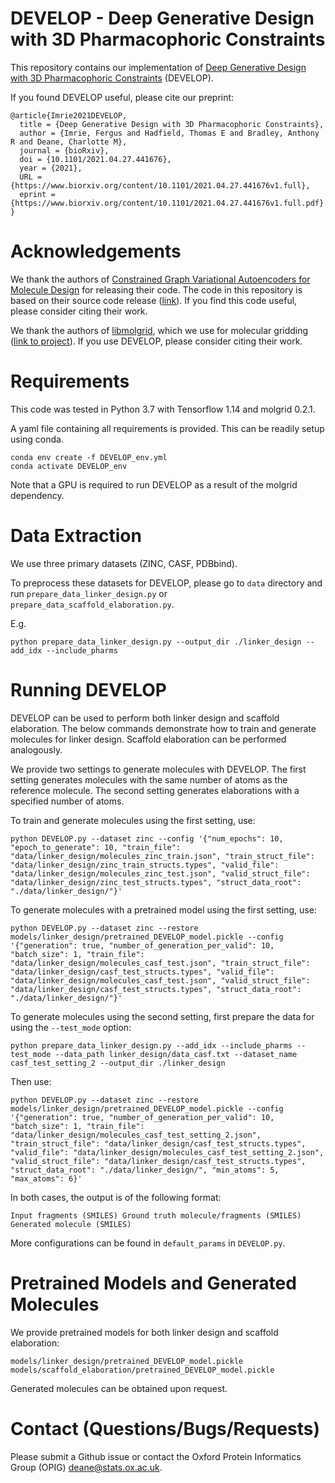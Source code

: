 # DEVELOP - Deep Generative Design with 3D Pharmacophoric Constraints

This repository contains our implementation of [Deep Generative Design with 3D Pharmacophoric Constraints](https://www.biorxiv.org/content/10.1101/2021.04.27.441676v1.full) (DEVELOP). 

If you found DEVELOP useful, please cite our preprint:

```
@article{Imrie2021DEVELOP,
  title = {Deep Generative Design with 3D Pharmacophoric Constraints},
  author = {Imrie, Fergus and Hadfield, Thomas E and Bradley, Anthony R and Deane, Charlotte M},
  journal = {bioRxiv},
  doi = {10.1101/2021.04.27.441676},
  year = {2021},
  URL = {https://www.biorxiv.org/content/10.1101/2021.04.27.441676v1.full},
  eprint = {https://www.biorxiv.org/content/10.1101/2021.04.27.441676v1.full.pdf}
}
```

# Acknowledgements

We thank the authors of [Constrained Graph Variational Autoencoders for Molecule Design](https://papers.nips.cc/paper/8005-constrained-graph-variational-autoencoders-for-molecule-design) for releasing their code. The code in this repository is based on their source code release ([link](https://github.com/microsoft/constrained-graph-variational-autoencoder)). If you find this code useful, please consider citing their work.

We thank the authors of [libmolgrid](https://pubs.acs.org/doi/10.1021/acs.jcim.9b01145), which we use for molecular gridding ([link to project](https://github.com/gnina/libmolgrid)). If you use DEVELOP, please consider citing their work.

# Requirements

This code was tested in Python 3.7 with Tensorflow 1.14 and molgrid 0.2.1. 

A yaml file containing all requirements is provided. This can be readily setup using conda.

```
conda env create -f DEVELOP_env.yml
conda activate DEVELOP_env
```

Note that a GPU is required to run DEVELOP as a result of the molgrid dependency.

# Data Extraction

We use three primary datasets (ZINC, CASF, PDBbind).

To preprocess these datasets for DEVELOP, please go to `data` directory and run `prepare_data_linker_design.py` or `prepare_data_scaffold_elaboration.py`.

E.g.
```
python prepare_data_linker_design.py --output_dir ./linker_design --add_idx --include_pharms
```

# Running DEVELOP

DEVELOP can be used to perform both linker design and scaffold elaboration. The below commands demonstrate how to train and generate molecules for linker design. Scaffold elaboration can be performed analogously. 

We provide two settings to generate molecules with DEVELOP. The first setting generates molecules with the same number of atoms as the reference molecule. The second setting generates elaborations with a specified number of atoms. 

To train and generate molecules using the first setting, use:

```
python DEVELOP.py --dataset zinc --config '{"num_epochs": 10, "epoch_to_generate": 10, "train_file": "data/linker_design/molecules_zinc_train.json", "train_struct_file": "data/linker_design/zinc_train_structs.types", "valid_file": "data/linker_design/molecules_zinc_test.json", "valid_struct_file": "data/linker_design/zinc_test_structs.types", "struct_data_root": "./data/linker_design/"}'
```

To generate molecules with a pretrained model using the first setting, use:

```
python DEVELOP.py --dataset zinc --restore models/linker_design/pretrained_DEVELOP_model.pickle --config '{"generation": true, "number_of_generation_per_valid": 10, "batch_size": 1, "train_file": "data/linker_design/molecules_casf_test.json", "train_struct_file": "data/linker_design/casf_test_structs.types", "valid_file": "data/linker_design/molecules_casf_test.json", "valid_struct_file": "data/linker_design/casf_test_structs.types", "struct_data_root": "./data/linker_design/"}'
```

To generate molecules using the second setting, first prepare the data for using the `--test_mode` option:

```
python prepare_data_linker_design.py --add_idx --include_pharms --test_mode --data_path linker_design/data_casf.txt --dataset_name casf_test_setting_2 --output_dir ./linker_design
```

Then use:

```
python DEVELOP.py --dataset zinc --restore models/linker_design/pretrained_DEVELOP_model.pickle --config '{"generation": true, "number_of_generation_per_valid": 10, "batch_size": 1, "train_file": "data/linker_design/molecules_casf_test_setting_2.json", "train_struct_file": "data/linker_design/casf_test_structs.types", "valid_file": "data/linker_design/molecules_casf_test_setting_2.json", "valid_struct_file": "data/linker_design/casf_test_structs.types", "struct_data_root": "./data/linker_design/", "min_atoms": 5, "max_atoms": 6}'
```

In both cases, the output is of the following format:

```
Input fragments (SMILES) Ground truth molecule/fragments (SMILES) Generated molecule (SMILES)
```

More configurations can be found in `default_params` in `DEVELOP.py`.

# Pretrained Models and Generated Molecules

We provide pretrained models for both linker design and scaffold elaboration:

```
models/linker_design/pretrained_DEVELOP_model.pickle
models/scaffold_elaboration/pretrained_DEVELOP_model.pickle
```

Generated molecules can be obtained upon request.

# Contact (Questions/Bugs/Requests)

Please submit a Github issue or contact the Oxford Protein Informatics Group (OPIG) [deane@stats.ox.ac.uk](mailto:deane@stats.ox.ac.uk).
